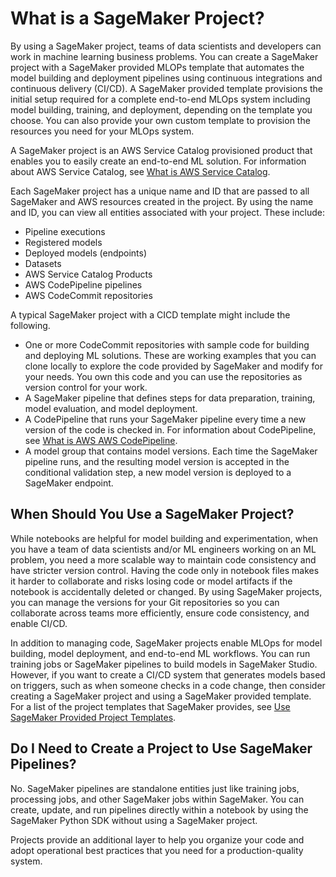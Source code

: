 # What is a SageMaker Project?<a name="sagemaker-projects-whatis"></a>

By using a SageMaker project, teams of data scientists and developers can work in machine learning business problems\. You can create a SageMaker project with a SageMaker provided MLOPs template that automates the model building and deployment pipelines using continuous integrations and continuous delivery \(CI/CD\)\. A SageMaker provided template provisions the initial setup required for a complete end\-to\-end MLOps system including model building, training, and deployment, depending on the template you choose\. You can also provide your own custom template to provision the resources you need for your MLOps system\.

A SageMaker project is an AWS Service Catalog provisioned product that enables you to easily create an end\-to\-end ML solution\. For information about AWS Service Catalog, see [What is AWS Service Catalog](https://docs.aws.amazon.com/servicecatalog/latest/adminguide/introduction.html)\.

Each SageMaker project has a unique name and ID that are passed to all SageMaker and AWS resources created in the project\. By using the name and ID, you can view all entities associated with your project\. These include:
+ Pipeline executions
+ Registered models
+ Deployed models \(endpoints\)
+ Datasets
+ AWS Service Catalog Products
+ AWS CodePipeline pipelines
+ AWS CodeCommit repositories

A typical SageMaker project with a CICD template might include the following\.
+ One or more CodeCommit repositories with sample code for building and deploying ML solutions\. These are working examples that you can clone locally to explore the code provided by SageMaker and modify for your needs\. You own this code and you can use the repositories as version control for your work\.
+ A SageMaker pipeline that defines steps for data preparation, training, model evaluation, and model deployment\.
+ A CodePipeline that runs your SageMaker pipeline every time a new version of the code is checked in\. For information about CodePipeline, see [What is AWS AWS CodePipeline](https://docs.aws.amazon.com/codepipeline/latest/userguide/welcome.html)\.
+ A model group that contains model versions\. Each time the SageMaker pipeline runs, and the resulting model version is accepted in the conditional validation step, a new model version is deployed to a SageMaker endpoint\. 

## When Should You Use a SageMaker Project?<a name="sagemaker-projects-when"></a>

While notebooks are helpful for model building and experimentation, when you have a team of data scientists and/or ML engineers working on an ML problem, you need a more scalable way to maintain code consistency and have stricter version control\. Having the code only in notebook files makes it harder to collaborate and risks losing code or model artifacts if the notebook is accidentally deleted or changed\. By using SageMaker projects, you can manage the versions for your Git repositories so you can collaborate across teams more efficiently, ensure code consistency, and enable CI/CD\. 

In addition to managing code, SageMaker projects enable MLOps for model building, model deployment, and end\-to\-end ML workflows\. You can run training jobs or SageMaker pipelines to build models in SageMaker Studio\. However, if you want to create a CI/CD system that generates models based on triggers, such as when someone checks in a code change, then consider creating a SageMaker project and using a SageMaker provided template\. For a list of the project templates that SageMaker provides, see [Use SageMaker Provided Project Templates](sagemaker-projects-templates-sm.md)\.

## Do I Need to Create a Project to Use SageMaker Pipelines?<a name="sagemaker-projects-need"></a>

No\. SageMaker pipelines are standalone entities just like training jobs, processing jobs, and other SageMaker jobs within SageMaker\. You can create, update, and run pipelines directly within a notebook by using the SageMaker Python SDK without using a SageMaker project\.

Projects provide an additional layer to help you organize your code and adopt operational best practices that you need for a production\-quality system\.
